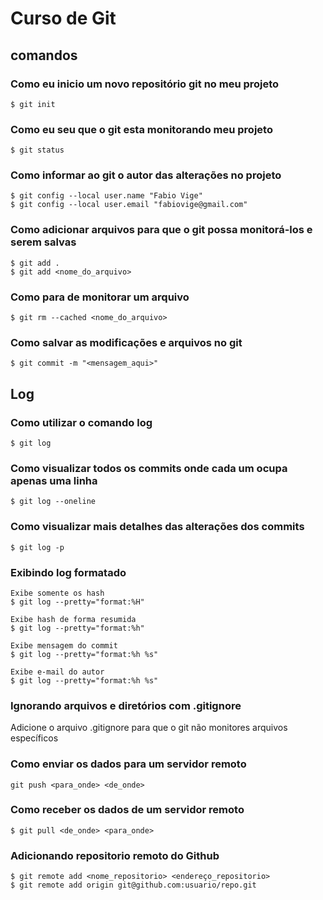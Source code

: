 # Curso de Git

## comandos

### Como eu inicio um novo repositório git no meu projeto
```
$ git init
```

### Como eu seu que o git esta monitorando meu projeto
```
$ git status
```

### Como informar ao git o autor das alterações no projeto
```
$ git config --local user.name "Fabio Vige"
$ git config --local user.email "fabiovige@gmail.com"
```

### Como adicionar arquivos para que o git possa monitorá-los e serem salvas
```
$ git add .
$ git add <nome_do_arquivo>
```

### Como para de monitorar um arquivo
```
$ git rm --cached <nome_do_arquivo>
```

### Como salvar as modificações e arquivos no git
```
$ git commit -m "<mensagem_aqui>"
```

## Log
### Como utilizar o comando log
```
$ git log
```

### Como visualizar todos os commits onde cada um ocupa apenas uma linha
```
$ git log --oneline
```

### Como visualizar mais detalhes das alterações dos commits
```
$ git log -p
```

### Exibindo log formatado
```
Exibe somente os hash
$ git log --pretty="format:%H"

Exibe hash de forma resumida
$ git log --pretty="format:%h"

Exibe mensagem do commit
$ git log --pretty="format:%h %s"

Exibe e-mail do autor
$ git log --pretty="format:%h %s"

```

### Ignorando arquivos e diretórios com .gitignore
Adicione o arquivo .gitignore para que o git não monitores arquivos específicos

### Como enviar os dados para um servidor remoto
```
git push <para_onde> <de_onde>
```

### Como receber os dados de um servidor remoto
```
$ git pull <de_onde> <para_onde>
```

### Adicionando repositorio remoto do Github

```
$ git remote add <nome_repositorio> <endereço_repositorio>
$ git remote add origin git@github.com:usuario/repo.git
```